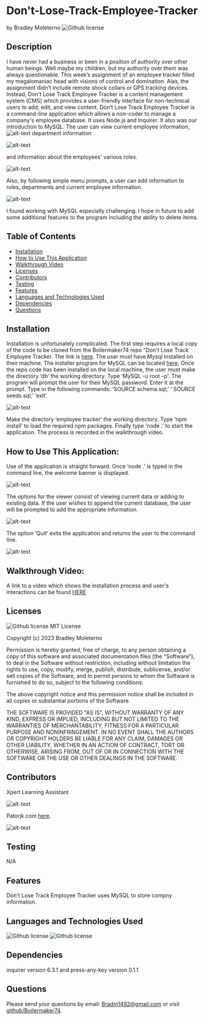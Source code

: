 # Don't-Lose-Track-Employee-Tracker

by  Bradley Moleterno    ![Github license](https://img.shields.io/badge/license-MIT-blue.svg)
## Description
I have never had a business or been in a position of authority over other human beings. Well maybe my children, but my authority over them was always questionable.   This week’s assignment of an employee tracker filled my megalomaniac head with visions of control and domination.  Alas, the assignment didn’t include remote shock collars or GPS tracking devices. Instead, Don’t Lose Track Employee Tracker is a content management system (CMS) which provides a user-friendly interface for non-technical users to add, edit, and view content. Don’t Lose Track Employee Tracker is a command-line application which allows a non-coder to manage a company's employee database. It uses Node.js and Inquirer. It also was our introduction to MySQL.  The user can view current employee information,
![alt-text](assets/Screenshot(92).png)
department information                                                                                

![alt-text](assets/Screenshot(93).png)

and information about the employees' various roles.                                                                                                                             

![alt-text](assets/Screenshot(94).png) 

Also, by following simple menu prompts, a user can add information to roles, departments and current employee information.                                  

![alt-text](assets/Screenshot(95).png) 

I found working with MySQL especially challenging. I hope in future to add some additional features to the program including the ability to delete items.

## Table of Contents
* [Installation](#installation)
* [How to Use This Application](#how-to-use-this-application)
* [Walkthrough Video](#walkthrough-video)
* [Licenses](#Licenses)
* [Contributors](#contributors)
* [Testing](#testing)
* [Features](#features)
* [Languages and Technologies Used](#languages-and-technologies-used)
* [Dependencies](#dependencies)
* [Questions](#questions)

## Installation
Installation is unfortunately complicated. The first step requires a local copy of the code to be cloned from the Boilermaker74 repo “Don't Lose Track Employee Tracker. The link is [here](https://github.com/Boilermaker74/Dont-Lose-Track-Employee-Tracker). The user must have Mysql installed on their machine. The installer program for MySQL can be located [here](https://dev.mysql.com/downloads/installer/). Once the repo code has been installed on the local machine, the user must make the directory ‘db’ the working directory. Type ‘MySQL -u root –p'. The program will prompt the user for their MySQL password. Enter it at the prompt. Type in the following commands: ‘SOURCE schema.sql;’ ‘ SOURCE seeds.sql;’ ‘exit’. 

![alt-text](assets/Screenshot(97).png)

Make the directory ‘employee tracker' the working directory. Type ‘npm install’ to load the required npm packages. Finally type ‘node .’ to start the application. The process is recorded in the walkthrough video.

## How to Use This Application:
Use of the application is straight forward. Once ‘node .’ is typed in the command line, the welcome banner is displayed. 

![alt-text](assets/Screenshot(98).png)

The options for the viewer consist of viewing current data or adding to existing data. If the user wishes to append the current database, the user will be prompted to add the appropriate information. 

![alt-text](assets/Screenshot(9).png)

The option ‘Quit’ exits the application and returns the user to the command line. 

![alt-text](assets/Screenshot(10).png)

## Walkthrough Video:
A link to a video which shows the installation process and user's interactions can be found [HERE](https://drive.google.com/file/d/1vAgXzhuJX-Qk0BNCKwDF2HpQzeu10bYg/view)

## Licenses
![Github license](https://img.shields.io/badge/license-MIT-blue.svg)
MIT License

Copyright (c) 2023 Bradley Moleterno

Permission is hereby granted, free of charge, to any person obtaining a copy
of this software and associated documentation files (the "Software"), to deal
in the Software without restriction, including without limitation the rights
to use, copy, modify, merge, publish, distribute, sublicense, and/or sell
copies of the Software, and to permit persons to whom the Software is
furnished to do so, subject to the following conditions:

The above copyright notice and this permission notice shall be included in all
copies or substantial portions of the Software.

THE SOFTWARE IS PROVIDED "AS IS", WITHOUT WARRANTY OF ANY KIND, EXPRESS OR
IMPLIED, INCLUDING BUT NOT LIMITED TO THE WARRANTIES OF MERCHANTABILITY,
FITNESS FOR A PARTICULAR PURPOSE AND NONINFRINGEMENT. IN NO EVENT SHALL THE
AUTHORS OR COPYRIGHT HOLDERS BE LIABLE FOR ANY CLAIM, DAMAGES OR OTHER
LIABILITY, WHETHER IN AN ACTION OF CONTRACT, TORT OR OTHERWISE, ARISING FROM,
OUT OF OR IN CONNECTION WITH THE SOFTWARE OR THE USE OR OTHER DEALINGS IN THE
SOFTWARE.
## Contributors
Xpert Learning Assistant                                                                                                                      

![alt-text](assets/Screenshot(90).png)

Patorjk.com [here](https://patorjk.com/software/taag/#p=display&f=Graffiti&t=Employee%20Tracker%20). 

![alt-text](assets/Screenshot(89).png)

## Testing
N/A
## Features
Don't Lose Track Employee Tracker uses MySQL to store compny information.
## Languages and Technologies Used
![Github license](https://img.shields.io/badge/Language-HTML,CSS,JavaScript-blue.svg)
![Github license](https://img.shields.io/badge/Technology-N/A-blue.svg)
## Dependencies
inquirer version 6.3.1 and press-any-key version 0.1.1 
## Questions
Please send your questions by email:  Bradm1492@gmail.com or visit [github/Boilermaker74](https://github.com/Boilermaker74).
